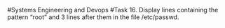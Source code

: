 #Systems Engineering and Devops
#Task 16.
Display lines containing the pattern “root” and 3 lines after them in the file /etc/passwd.
